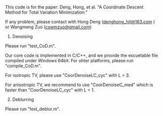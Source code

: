 This code is for the paper: Deng, Hong, et al. "A Coordinate Descent Method for Total Variation Minimization."

If any problem, please contact with Hong Deng (denghong_hit@163.com ) or Wangmeng Zuo (cswmzuo@gmail.com)

1. Denoising

Please run "test_CoD.m". 

Our core code is implemented in C/C++, and we provide the excuetable file compiled under Windows 64bit. For ohter platforms, please run "compile_CoD.m".

For isotropic TV, please use "CoorDenoiseLC_cyc" with L = 3. 

For anisotropic TV, we recommend to use "CoorDenoiseC_med" which is faster than "CoorDenoiseLC_cyc" with L = 1. 

2. Deblurring

Please run "test_deblur.m".
